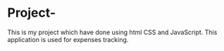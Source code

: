 # Project-
This is my project which have done using html CSS and JavaScript. This application is used for expenses tracking.
